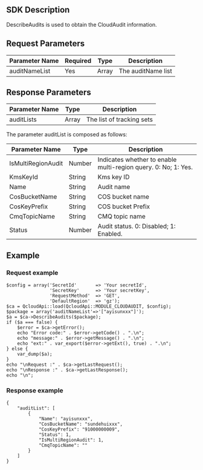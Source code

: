 
## SDK Description
  DescribeAudits is used to obtain the CloudAudit information.
## Request Parameters

| Parameter Name | Required | Type | Description |
|---------|---------|---------|--------|
| auditNameList | Yes | Array | The auditName list |
## Response Parameters

| Parameter Name | Type | Description |
|---------|---------|---------|
| auditLists | Array | The list of tracking sets |

The parameter auditList is composed as follows:

| Parameter Name | Type | Description |
|---------|---------|---------|
| IsMultiRegionAudit | Number | Indicates whether to enable multi-region query. 0: No; 1: Yes. |
| KmsKeyId | String |Kms key ID |
| Name | String | Audit name |
| CosBucketName | String | COS bucket name |
| CosKeyPrefix | String | COS bucket Prefix |
| CmqTopicName | String | CMQ topic name |
| Status | Number | Audit status. 0: Disabled; 1: Enabled. |


## Example
### Request example

```
$config = array('SecretId'       => 'Your secretId',
                'SecretKey'      => 'Your secretKey',
                'RequestMethod'  => 'GET',
                'DefaultRegion'  => 'gz');
$ca = QcloudApi::load(QcloudApi::MODULE_CLOUDAUDIT, $config);
$package = array('auditNameList'=>'["ayisunxxx"]');
$a = $ca->DescribeAudits($package);
if ($a === false) {
    $error = $ca->getError();
    echo "Error code:" . $error->getCode() . ".\n";
    echo "message:" . $error->getMessage() . ".\n";
    echo "ext:" . var_export($error->getExt(), true) . ".\n";
} else {
    var_dump($a);
}
echo "\nRequest :" . $ca->getLastRequest();
echo "\nResponse :" . $ca->getLastResponse();
echo "\n";
```
### Response example

```
{
    "auditList": [
        {
            "Name": "ayisunxxx",
            "CosBucketName": "sundehuixxx",
            "CosKeyPrefix": "91000000009",
            "Status": 1,
            "IsMultiRegionAudit": 1,
            "CmqTopicName": ""
        }
    ]
}
```



